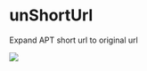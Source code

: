 # unShortUrl
Expand APT short url to original url



![](https://cdn.jsdelivr.net/gh/0xdf1001f/cdn@master//20210118192433.png)
